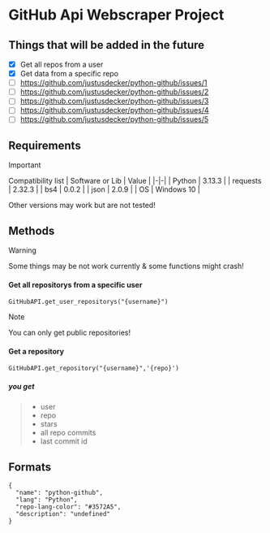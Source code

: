 # GitHub Api Webscraper Project

## Things that will be added in the future

- [x] Get all repos from a user
- [x] Get data from a specific repo
- [ ] https://github.com/justusdecker/python-github/issues/1
- [ ] https://github.com/justusdecker/python-github/issues/2
- [ ] https://github.com/justusdecker/python-github/issues/3
- [ ] https://github.com/justusdecker/python-github/issues/4
- [ ] https://github.com/justusdecker/python-github/issues/5

## Requirements

> [!IMPORTANT]
> Compatibility list
> | Software or Lib | Value |
> |-|-|
> | Python | 3.13.3 |
> | requests | 2.32.3 |
> | bs4 | 0.0.2 |
> | json | 2.0.9 |
> | OS | Windows 10 | 
> 
> Other versions may work but are not tested!

## Methods

> [!WARNING]
> Some things may be not work currently & some functions might crash!

#### Get all repositorys from a specific user

```
GitHubAPI.get_user_repositorys("{username}")
```

> [!NOTE]
> You can only get public repositories!




#### Get a repository
```
GitHubAPI.get_repository("{username}",'{repo}')
```

##### you get
> - user
> - repo
> - stars
> - all repo commits
> - last commit id


## Formats
```
{
  "name": "python-github",
  "lang": "Python",
  "repo-lang-color": "#3572A5",
  "description": "undefined"
}
```
